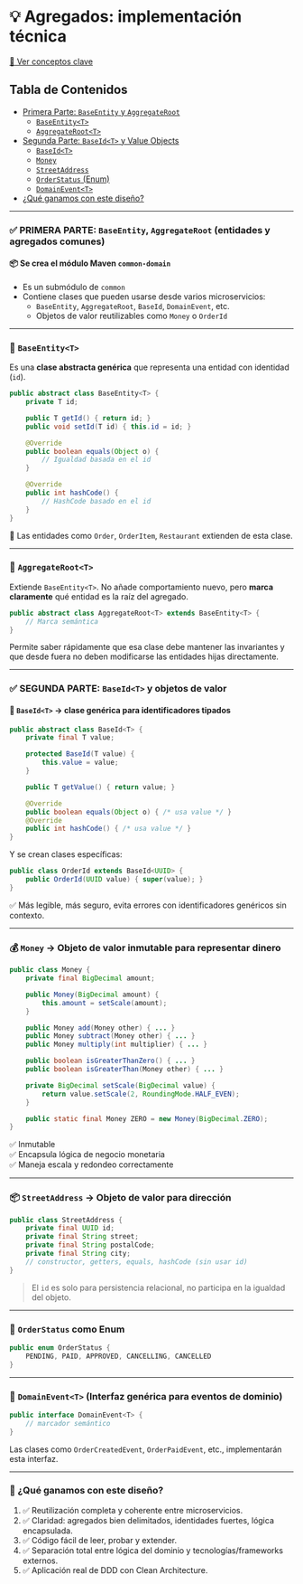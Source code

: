 # 💡 Agregados: implementación técnica

[🔧 Ver conceptos clave](./aggregates-conceptos.md)

## Tabla de Contenidos

- [Primera Parte: `BaseEntity` y `AggregateRoot`](#primera-parte-baseentity-y-aggregateroot)
  - [`BaseEntity<T>`](#baseentityt)
  - [`AggregateRoot<T>`](#aggregateroott)
- [Segunda Parte: `BaseId<T>` y Value Objects](#segunda-parte-baseidt-y-value-objects)
  - [`BaseId<T>`](#baseidt)
  - [`Money`](#money)
  - [`StreetAddress`](#streetaddress)
  - [`OrderStatus` (Enum)](#orderstatus-enum)
  - [`DomainEvent<T>`](#domaineventt)
- [¿Qué ganamos con este diseño?](#qué-ganamos-con-este-diseño)

---

### <a id="primera-parte-baseentity-y-aggregateroot"></a>✅ PRIMERA PARTE: `BaseEntity`, `AggregateRoot` (entidades y agregados comunes)

#### 📦 Se crea el módulo Maven `common-domain`
- Es un submódulo de `common`
- Contiene clases que pueden usarse desde varios microservicios:
  - `BaseEntity`, `AggregateRoot`, `BaseId`, `DomainEvent`, etc.
  - Objetos de valor reutilizables como `Money` o `OrderId`

---

### <a id="baseentityt"></a>🧩 `BaseEntity<T>`

Es una **clase abstracta genérica** que representa una entidad con identidad (`id`).

```java
public abstract class BaseEntity<T> {
    private T id;

    public T getId() { return id; }
    public void setId(T id) { this.id = id; }

    @Override
    public boolean equals(Object o) {
        // Igualdad basada en el id
    }

    @Override
    public int hashCode() {
        // HashCode basado en el id
    }
}
```

📌 Las entidades como `Order`, `OrderItem`, `Restaurant` extienden de esta clase.

---

### <a id="aggregateroott"></a>🧩 `AggregateRoot<T>`

Extiende `BaseEntity<T>`. No añade comportamiento nuevo, pero **marca claramente** qué entidad es la raíz del agregado.

```java
public abstract class AggregateRoot<T> extends BaseEntity<T> {
    // Marca semántica
}
```

Permite saber rápidamente que esa clase debe mantener las invariantes y que desde fuera no deben modificarse las entidades hijas directamente.

---

### <a id="segunda-parte-baseidt-y-value-objects"></a>✅ SEGUNDA PARTE: `BaseId<T>` y objetos de valor

#### <a id="baseidt"></a>🔐 `BaseId<T>` → clase genérica para identificadores tipados

```java
public abstract class BaseId<T> {
    private final T value;

    protected BaseId(T value) {
        this.value = value;
    }

    public T getValue() { return value; }

    @Override
    public boolean equals(Object o) { /* usa value */ }
    @Override
    public int hashCode() { /* usa value */ }
}
```

Y se crean clases específicas:

```java
public class OrderId extends BaseId<UUID> {
    public OrderId(UUID value) { super(value); }
}
```

✅ Más legible, más seguro, evita errores con identificadores genéricos sin contexto.

---

### <a id="money"></a>💰 `Money` → Objeto de valor inmutable para representar dinero

```java
public class Money {
    private final BigDecimal amount;

    public Money(BigDecimal amount) {
        this.amount = setScale(amount);
    }

    public Money add(Money other) { ... }
    public Money subtract(Money other) { ... }
    public Money multiply(int multiplier) { ... }

    public boolean isGreaterThanZero() { ... }
    public boolean isGreaterThan(Money other) { ... }

    private BigDecimal setScale(BigDecimal value) {
        return value.setScale(2, RoundingMode.HALF_EVEN);
    }

    public static final Money ZERO = new Money(BigDecimal.ZERO);
}
```

✅ Inmutable  
✅ Encapsula lógica de negocio monetaria  
✅ Maneja escala y redondeo correctamente

---

### <a id="streetaddress"></a>📦 `StreetAddress` → Objeto de valor para dirección

```java
public class StreetAddress {
    private final UUID id;
    private final String street;
    private final String postalCode;
    private final String city;
    // constructor, getters, equals, hashCode (sin usar id)
}
```

> El `id` es solo para persistencia relacional, no participa en la igualdad del objeto.

---

### <a id="orderstatus-enum"></a>🎯 `OrderStatus` como Enum

```java
public enum OrderStatus {
    PENDING, PAID, APPROVED, CANCELLING, CANCELLED
}
```

---

### <a id="domaineventt"></a>🧾 `DomainEvent<T>` (Interfaz genérica para eventos de dominio)

```java
public interface DomainEvent<T> {
    // marcador semántico
}
```

Las clases como `OrderCreatedEvent`, `OrderPaidEvent`, etc., implementarán esta interfaz.

---

### <a id="qué-ganamos-con-este-diseño"></a>🧠 ¿Qué ganamos con este diseño?

1. ✅ Reutilización completa y coherente entre microservicios.
2. ✅ Claridad: agregados bien delimitados, identidades fuertes, lógica encapsulada.
3. ✅ Código fácil de leer, probar y extender.
4. ✅ Separación total entre lógica del dominio y tecnologías/frameworks externos.
5. ✅ Aplicación real de DDD con Clean Architecture.

